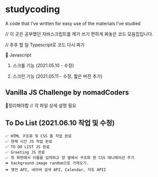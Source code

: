 # studycoding
A code that I've written for easy use of the materials I've studied

// 이 곳은 공부했던 자바스크립트를 제가 쓰기 편하게 짜놓은 코드 모음집입니다.

// 추후 할 일 Typescript로 코드 다시 짜기

💛 Javascript

1. 스크롤 기능 (2021.05.10 - 수정)

2. 스크린 기능 (2021.05.11 - 수정, 짧은 버전 추가) 


## Vanilla JS Challenge by nomadCoders

  🧡정리해야함 // 각 파일 상세 설명 필요

## To Do List (2021.06.10 작업 및 수정)


    ✅ HTML 구조화 및 CSS 틀 작업 완료
    ✅ 현재 시간 JS 작업 완료
    ✅ TO DO LIST JS 완료
    ✅ Greeting JS 완료
    ✅ 첫 화면에서 이름을 입력하고 양 옆에서 구조화 한 CSS 애니메이션 주기
    ⏩ background-image random으로 가져오기.
    ⏩ 명언 API, 네이버 검색 API, Calendar, 지도 APII
    
    
